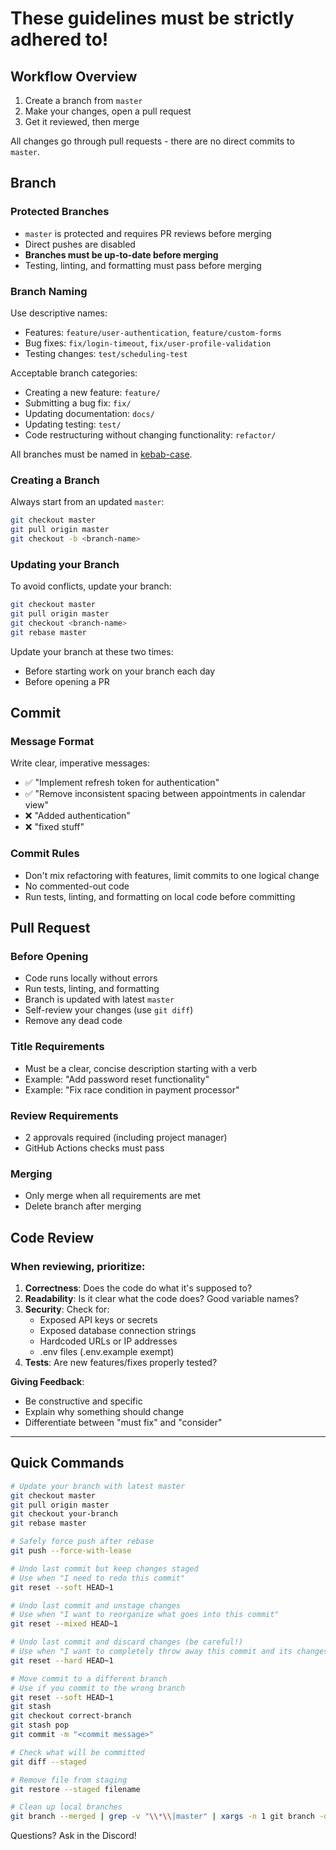 # These guidelines must be strictly adhered to!

## Workflow Overview

1. Create a branch from `master`
2. Make your changes, open a pull request
3. Get it reviewed, then merge

All changes go through pull requests - there are no direct commits to `master`.

## Branch

### Protected Branches

- `master` is protected and requires PR reviews before merging
- Direct pushes are disabled
- **Branches must be up-to-date before merging**
- Testing, linting, and formatting must pass before merging

### Branch Naming

Use descriptive names:

- Features: `feature/user-authentication`, `feature/custom-forms`
- Bug fixes: `fix/login-timeout`, `fix/user-profile-validation`
- Testing changes: `test/scheduling-test`

Acceptable branch categories:

- Creating a new feature: `feature/`
- Submitting a bug fix: `fix/`
- Updating documentation: `docs/`
- Updating testing: `test/`
- Code restructuring without changing functionality: `refactor/`

All branches must be named in [kebab-case](https://developer.mozilla.org/en-US/docs/Glossary/Kebab_case).

### Creating a Branch

Always start from an updated `master`:

```bash
git checkout master
git pull origin master
git checkout -b <branch-name>
```

### Updating your Branch

To avoid conflicts, update your branch:

```bash
git checkout master
git pull origin master
git checkout <branch-name>
git rebase master
```

Update your branch at these two times:

- Before starting work on your branch each day
- Before opening a PR

## Commit

### Message Format

Write clear, imperative messages:

- ✅ "Implement refresh token for authentication"
- ✅ "Remove inconsistent spacing between appointments in calendar view"
- ❌ "Added authentication"
- ❌ "fixed stuff"

### Commit Rules

- Don't mix refactoring with features, limit commits to one logical change
    <!-- - Examples: -->
- No commented-out code
- Run tests, linting, and formatting on local code before committing

<!-- ## SHOW HOW TO DO TEST LINT FORMAT -->

## Pull Request

### Before Opening

- Code runs locally without errors
- Run tests, linting, and formatting
- Branch is updated with latest `master`
- Self-review your changes (use `git diff`)
- Remove any dead code

### Title Requirements

- Must be a clear, concise description starting with a verb
- Example: "Add password reset functionality"
- Example: "Fix race condition in payment processor"

### Review Requirements

- 2 approvals required (including project manager)
- GitHub Actions checks must pass

### Merging

- Only merge when all requirements are met
- Delete branch after merging

## Code Review

### When reviewing, prioritize:

1. **Correctness**: Does the code do what it's supposed to?
2. **Readability**: Is it clear what the code does? Good variable names?
3. **Security**: Check for:
   - Exposed API keys or secrets
   - Exposed database connection strings
   - Hardcoded URLs or IP addresses
   - .env files (.env.example exempt)
4. **Tests**: Are new features/fixes properly tested?

**Giving Feedback**:

- Be constructive and specific
- Explain why something should change
- Differentiate between "must fix" and "consider"

---

## Quick Commands

```bash
# Update your branch with latest master
git checkout master
git pull origin master
git checkout your-branch
git rebase master

# Safely force push after rebase
git push --force-with-lease

# Undo last commit but keep changes staged
# Use when "I need to redo this commit"
git reset --soft HEAD~1

# Undo last commit and unstage changes
# Use when "I want to reorganize what goes into this commit"
git reset --mixed HEAD~1

# Undo last commit and discard changes (be careful!)
# Use when "I want to completely throw away this commit and its changes"
git reset --hard HEAD~1

# Move commit to a different branch
# Use if you commit to the wrong branch
git reset --soft HEAD~1
git stash
git checkout correct-branch
git stash pop
git commit -m "<commit message>"

# Check what will be committed
git diff --staged

# Remove file from staging
git restore --staged filename

# Clean up local branches
git branch --merged | grep -v "\\*\\|master" | xargs -n 1 git branch -d
```

Questions? Ask in the Discord!

